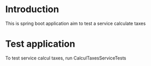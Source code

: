 # Introduction
This is spring boot application aim to test a service calculate taxes

# Test application
To test service calcul taxes, run CalculTaxesServiceTests
